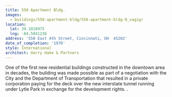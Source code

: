 ```yaml
---
title: 550 Apartment Bldg.
images:
  - buildings/550-apartment-bldg/550-apartment-bldg-0_vagigr
location:
  lat: 39.1018975
  lng: -84.5041236
address: '550 East 4th Street, Cincinnati, OH  45202'
date_of_completion: '1970'
style: International
architect: Harry Hake & Partners
---
```


One of the first new residential buildings constructed in the downtown area in decades, the building was made possible as part of a negotiation with the City and the Department of Transportation that resulted in a private corporation paying for the deck over the new interstate tunnel running under Lytle Park in exchange for the development rights. .
